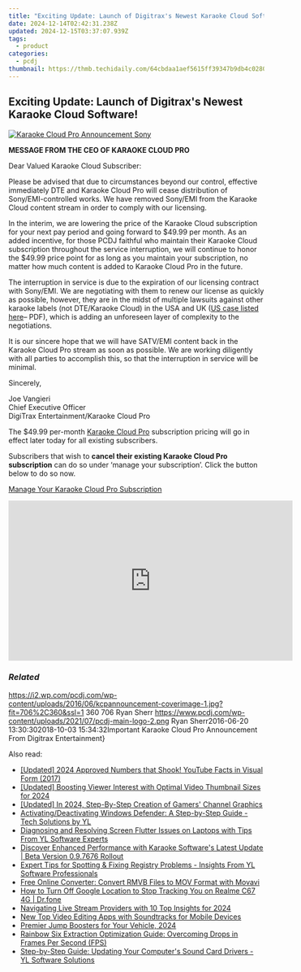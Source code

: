 ```yaml
---
title: "Exciting Update: Launch of Digitrax's Newest Karaoke Cloud Software!"
date: 2024-12-14T02:42:31.238Z
updated: 2024-12-15T03:37:07.939Z
tags:
  - product
categories:
  - pcdj
thumbnail: https://thmb.techidaily.com/64cbdaa1aef5615ff39347b9db4c0280ec8c3ce520d27154774aa65c3ef13831.jpg
---
```


## Exciting Update: Launch of Digitrax's Newest Karaoke Cloud Software!

[![Karaoke Cloud Pro Announcement Sony](https://i2.wp.com/pcdj.com/wp-content/uploads/2016/06/kcpannouncement-coverimage-1.jpg?resize=706%2C321&ssl=1)](https://i2.wp.com/pcdj.com/wp-content/uploads/2016/06/kcpannouncement-coverimage-1.jpg?fit=706%2C360&ssl=1 "Karaoke Cloud Pro Announcement - Sony")

**MESSAGE FROM THE CEO OF KARAOKE CLOUD PRO**

Dear Valued Karaoke Cloud Subscriber:

Please be advised that due to circumstances beyond our control, effective immediately DTE and Karaoke Cloud Pro will cease distribution of Sony/EMI-controlled works. We have removed Sony/EMI from the Karaoke Cloud content stream in order to comply with our licensing.

In the interim, we are lowering the price of the Karaoke Cloud subscription for your next pay period and going forward to $49.99 per month. As an added incentive, for those PCDJ faithful who maintain their Karaoke Cloud subscription throughout the service interruption, we will continue to honor the $49.99 price point for as long as you maintain your subscription, no matter how much content is added to Karaoke Cloud Pro in the future.

The interruption in service is due to the expiration of our licensing contract with Sony/EMI. We are negotiating with them to renew our license as quickly as possible, however, they are in the midst of multiple lawsuits against other karaoke labels (not DTE/Karaoke Cloud) in the USA and UK ([US case listed here](http://cdn.pacermonitor.com/pdfserver/GTD3O4A/51963941/SonyATV%5FMusic%5FPublishing%5FLLC%5Fet%5Fv%5F172902%5FOntario%5FInc%5Fet%5Fal%5F%5Ftnmdce-14-01929%5F%5F0337.1.pdf)– PDF), which is adding an unforeseen layer of complexity to the negotiations.

It is our sincere hope that we will have SATV/EMI content back in the Karaoke Cloud Pro stream as soon as possible. We are working diligently with all parties to accomplish this, so that the interruption in service will be minimal.

Sincerely,

Joe Vangieri  
Chief Executive Officer  
DigiTrax Entertainment/Karaoke Cloud Pro

The $49.99 per-month [Karaoke Cloud Pro](https://tools.techidaily.com/pcdj/products/) subscription pricing will go in effect later today for all existing subscribers.

Subscribers that wish to **cancel their existing Karaoke Cloud Pro subscription** can do so under ‘manage your subscription’. Click the button below to do so now.

[Manage Your Karaoke Cloud Pro Subscription](https://www.karaokelocker.com/change%5Facct.pl)

<!-- affiliate ads begin -->
<iframe width="560" height="315" src="https://www.youtube.com/embed/Vca--yEhtdo?si=7ijqjyP-oi3LYze1" title="YouTube video player" frameborder="0" allow="accelerometer; autoplay; clipboard-write; encrypted-media; gyroscope; picture-in-picture; web-share" referrerpolicy="strict-origin-when-cross-origin" allowfullscreen></iframe>
<!-- affiliate ads end -->

### _Related_

https://i2.wp.com/pcdj.com/wp-content/uploads/2016/06/kcpannouncement-coverimage-1.jpg?fit=706%2C360&ssl=1 360 706 Ryan Sherr https://www.pcdj.com/wp-content/uploads/2021/07/pcdj-main-logo-2.png Ryan Sherr2016-06-20 13:30:302018-10-03 15:34:32Important Karaoke Cloud Pro Announcement From Digitrax Entertainment}

<ins class="adsbygoogle"
     style="display:block"
     data-ad-format="autorelaxed"
     data-ad-client="ca-pub-7571918770474297"
     data-ad-slot="1223367746"></ins>

<ins class="adsbygoogle"
     style="display:block"
     data-ad-client="ca-pub-7571918770474297"
     data-ad-slot="8358498916"
     data-ad-format="auto"
     data-full-width-responsive="true"></ins>

<span class="atpl-alsoreadstyle">Also read:</span>
<div><ul>
<li><a href="https://youtube-lab.techidaily.com/ed-2024-approved-numbers-that-shook-youtube-facts-in-visual-form-2017/"><u>[Updated] 2024 Approved Numbers that Shook! YouTube Facts in Visual Form (2017)</u></a></li>
<li><a href="https://facebook-video-footage.techidaily.com/updated-boosting-viewer-interest-with-optimal-video-thumbnail-sizes-for-2024/"><u>[Updated] Boosting Viewer Interest with Optimal Video Thumbnail Sizes for 2024</u></a></li>
<li><a href="https://youtube-webster.techidaily.com/ed-in-2024-step-by-step-creation-of-gamers-channel-graphics/"><u>[Updated] In 2024, Step-By-Step Creation of Gamers' Channel Graphics</u></a></li>
<li><a href="https://win-hot.techidaily.com/activatingdeactivating-windows-defender-a-step-by-step-guide-tech-solutions-by-yl/"><u>Activating/Deactivating Windows Defender: A Step-by-Step Guide - Tech Solutions by YL</u></a></li>
<li><a href="https://win-hot.techidaily.com/diagnosing-and-resolving-screen-flutter-issues-on-laptops-with-tips-from-yl-software-experts/"><u>Diagnosing and Resolving Screen Flutter Issues on Laptops with Tips From YL Software Experts</u></a></li>
<li><a href="https://win-hot.techidaily.com/discover-enhanced-performance-with-karaoke-softwares-latest-update-beta-version-097676-rollout/"><u>Discover Enhanced Performance with Karaoke Software's Latest Update | Beta Version 0.9.7676 Rollout</u></a></li>
<li><a href="https://win-hot.techidaily.com/expert-tips-for-spotting-and-fixing-registry-problems-insights-from-yl-software-professionals/"><u>Expert Tips for Spotting & Fixing Registry Problems - Insights From YL Software Professionals</u></a></li>
<li><a href="https://win-forum.techidaily.com/free-online-converter-convert-rmvb-files-to-mov-format-with-movavi/"><u>Free Online Converter: Convert RMVB Files to MOV Format with Movavi</u></a></li>
<li><a href="https://android-location-track.techidaily.com/how-to-turn-off-google-location-to-stop-tracking-you-on-realme-c67-4g-drfone-by-drfone-virtual-android/"><u>How to Turn Off Google Location to Stop Tracking You on Realme C67 4G | Dr.fone</u></a></li>
<li><a href="https://extra-approaches.techidaily.com/navigating-live-stream-providers-with-10-top-insights-for-2024/"><u>Navigating Live Stream Providers with 10 Top Insights for 2024</u></a></li>
<li><a href="https://ai-video-apps.techidaily.com/new-top-video-editing-apps-with-soundtracks-for-mobile-devices/"><u>New Top Video Editing Apps with Soundtracks for Mobile Devices</u></a></li>
<li><a href="https://buynow-reviews.techidaily.com/premier-jump-boosters-for-your-vehicle-2024/"><u>Premier Jump Boosters for Your Vehicle, 2024</u></a></li>
<li><a href="https://win-solutions.techidaily.com/rainbow-six-extraction-optimization-guide-overcoming-drops-in-frames-per-second-fps/"><u>Rainbow Six Extraction Optimization Guide: Overcoming Drops in Frames Per Second (FPS)</u></a></li>
<li><a href="https://win-hot.techidaily.com/step-by-step-guide-updating-your-computers-sound-card-drivers-yl-software-solutions/"><u>Step-by-Step Guide: Updating Your Computer's Sound Card Drivers - YL Software Solutions</u></a></li>
</ul></div>

